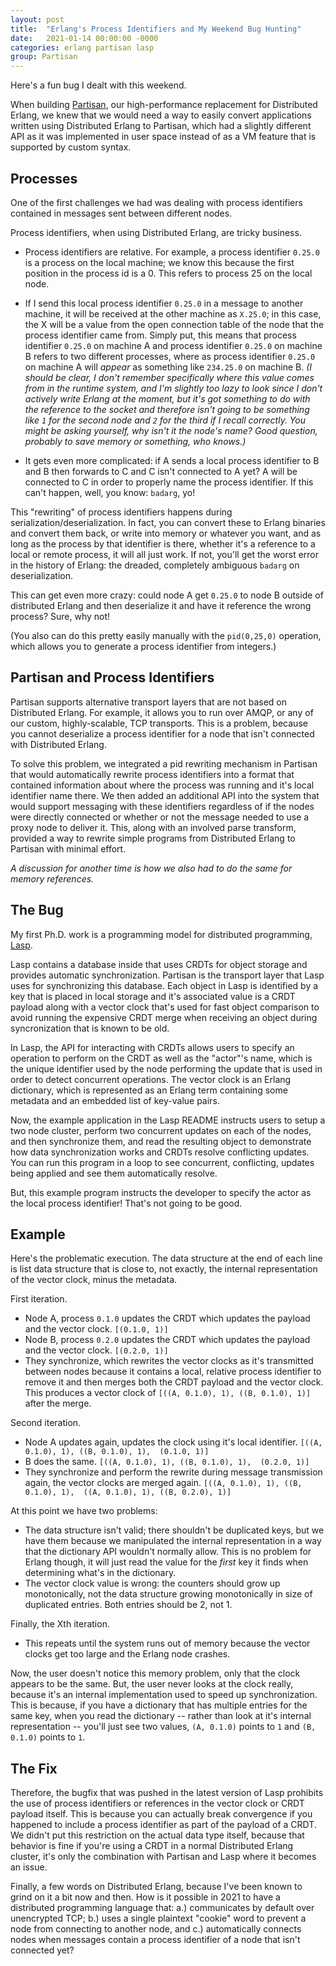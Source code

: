 ```yaml
---
layout: post
title:  "Erlang's Process Identifiers and My Weekend Bug Hunting"
date:   2021-01-14 00:00:00 -0000
categories: erlang partisan lasp
group: Partisan
---
```


Here's a fun bug I dealt with this weekend.  

When building [Partisan](http://github.com/lasp-lang/partisan), our high-performance replacement for Distributed Erlang, we knew that we would need a way to easily convert applications written using Distributed Erlang to Partisan, which had a slightly different API as it was implemented in user space instead of as a VM feature that is supported by custom syntax.  

## Processes

One of the first challenges we had was dealing with process identifiers contained in messages sent between different nodes.

Process identifiers, when using Distributed Erlang, are tricky business.  

* Process identifiers are relative.  For example, a process identifier `0.25.0` is a process on the local machine; we know this because the first position in the process id is a 0.  This refers to process 25 on the local node.  

* If I send this local process identifier `0.25.0` in a message to another machine, it will be received at the other machine as `X.25.0`; in this case, the X will be a value from the open connection table of the node that the process identifier came from.  Simply put, this means that process identifier `0.25.0` on machine A and process identifier `0.25.0` on machine B refers to two different processes, where as process identifier `0.25.0` on machine A will *appear* as something like `234.25.0` on machine B. *(I should be clear, I don't remember specifically where this value comes from in the runtime system, and I'm slightly too lazy to look since I don't actively write Erlang at the moment, but it's got something to do with the reference to the socket and therefore isn't going to be something like `1` for the second node and `2` for the third if I recall correctly.  You might be asking yourself, why isn't it the node's name?  Good question, probably to save memory or something, who knows.)*

* It gets even more complicated: if A sends a local process identifier to B and B then forwards to C and C isn't connected to A yet?  A will be connected to C in order to properly name the process identifier.  If this can't happen, well, you know: `badarg`, yo!

This "rewriting" of process identifiers happens during serialization/deserialization.  In fact, you can convert these to Erlang binaries and convert them back, or write into memory or whatever you want, and as long as the process by that identifier is there, whether it's a reference to a local or remote process, it will all just work.  If not, you'll get the worst error in the history of Erlang: the dreaded, completely ambiguous `badarg` on deserialization.

This can get even more crazy: could node A get `0.25.0` to node B outside of distributed Erlang and then deserialize it and have it reference the wrong process? Sure, why not!

(You also can do this pretty easily manually with the `pid(0,25,0)` operation, which allows you to generate a process identifier from integers.)

## Partisan and Process Identifiers

Partisan supports alternative transport layers that are not based on Distributed Erlang.  For example, it allows you to run over AMQP, or any of our custom, highly-scalable, TCP transports.  This is a problem, because you cannot deserialize a process identifier for a node that isn't connected with Distributed Erlang. 

To solve this problem, we integrated a pid rewriting mechanism in Partisan that would automatically rewrite process identifiers into a format that contained information about where the process was running and it's local identifier name there.  We then added an additional API into the system that would support messaging with these identifiers regardless of if the nodes were directly connected or whether or not the message needed to use a proxy node to deliver it.  This, along with an involved parse transform, provided a way to rewrite simple programs from Distributed Erlang to Partisan with minimal effort.

*A discussion for another time is how we also had to do the same for memory references.*

## The Bug

My first Ph.D. work is a programming model for distributed programming, [Lasp](http://github.com/lasp-lang/lasp).  

Lasp contains a database inside that uses CRDTs for object storage and provides automatic synchronization.  Partisan is the transport layer that Lasp uses for synchronizing this database.   Each object in Lasp is identified by a key that is placed in local storage and it's associated value is a CRDT payload along with a vector clock that's used for fast object comparison to avoid running the expensive CRDT merge when receiving an object during syncronization that is known to be old.  

In Lasp, the API for interacting with CRDTs allows users to specify an operation to perform on the CRDT as well as the "actor"'s name, which is the unique identifier used by the node performing the update that is used in order to detect concurrent operations.  The vector clock is an Erlang dictionary, which is represented as an Erlang term containing some metadata and an embedded list of key-value pairs.

Now, the example application in the Lasp README instructs users to setup a two node cluster, perform two concurrent updates on each of the nodes, and then synchronize them, and read the resulting object to demonstrate how data synchronization works and CRDTs resolve conflicting updates.  You can run this program in a loop to see concurrent, conflicting, updates being applied and see them automatically resolve.

But, this example program instructs the developer to specify the actor as the local process identifier!  That's not going to be good.

## Example

Here's the problematic execution.  The data structure at the end of each line is list data structure that is close to, not exactly, the internal representation of the vector clock, minus the metadata.

First iteration.

* Node A, process `0.1.0` updates the CRDT which updates the payload and the vector clock. `[(0.1.0, 1)]`
* Node B, process `0.2.0` updates the CRDT which updates the payload and the vector clock. `[(0.2.0, 1)]`
* They synchronize, which rewrites the vector clocks as it's transmitted between nodes because it contains a local, relative process identifier to remove it and then merges both the CRDT payload and the vector clock.  This produces a vector clock of `[((A, 0.1.0), 1), ((B, 0.1.0), 1)]` after the merge.

Second iteration.

* Node A updates again, updates the clock using it's local identifier.  `[((A, 0.1.0), 1), ((B, 0.1.0), 1),  (0.1.0, 1)]`
* B does the same. `[((A, 0.1.0), 1), ((B, 0.1.0), 1),  (0.2.0, 1)]`
* They synchronize and perform the rewrite during message transmission again, the vector clocks are merged again. `[((A, 0.1.0), 1), ((B, 0.1.0), 1),  ((A, 0.1.0), 1), ((B, 0.2.0), 1)]`

At this point we have two problems: 

* The data structure isn't valid; there shouldn't be duplicated keys, but we have them because we manipulated the internal representation in a way that the dictionary API wouldn't normally allow.  This is no problem for Erlang though, it will just read the value for the *first* key it finds when determining what's in the dictionary.
* The vector clock value is wrong: the counters should grow up monotonically, not the data structure growing monotonically in size of duplicated entries.  Both entries should be 2, not 1.

Finally, the Xth iteration.

* This repeats until the system runs out of memory because the vector clocks get too large and the Erlang node crashes.

Now, the user doesn't notice this memory problem, only that the clock appears to be the same.  But, the user never looks at the clock really, because it's an internal implementation used to speed up synchronization.  This is because, if you have a dictionary that has multiple entries for the same key, when you read the dictionary -- rather than look at it's internal representation -- you'll just see two values, `(A, 0.1.0)` points to `1` and `(B, 0.1.0)` points to `1`.

## The Fix

Therefore, the bugfix that was pushed in the latest version of Lasp prohibits the use of process identifiers or references in the vector clock or CRDT payload itself.  This is because you can actually break convergence if you happened to include a process identifier as part of the payload of a CRDT.  We didn't put this restriction on the actual data type itself, because that behavior is fine if you're using a CRDT in a normal Distributed Erlang cluster, it's only the combination with Partisan and Lasp where it becomes an issue.

Finally, a few words on Distributed Erlang, because I've been known to grind on it a bit now and then.  How is it possible in 2021 to have a distributed programming language that: a.) communicates by default over unencrypted TCP; b.) uses a single plaintext "cookie" word to prevent a node from connecting to another node, and c.) automatically connects nodes when messages contain a process identifier of a node that isn't connected yet?  